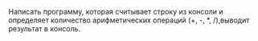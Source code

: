 Написать программу, которая считывает строку из консоли  и определяет количество арифметических операций (+, -, *, /),выводит результат в консоль.
